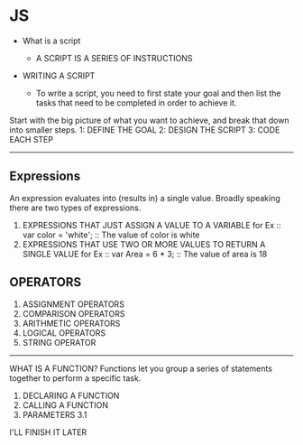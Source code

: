 # JS 

* What is a script
    * A SCRIPT IS A SERIES OF INSTRUCTIONS


* WRITING A SCRIPT
  * To write a script, you need to first state your goal and then list the tasks that need to be completed in order to achieve it.


Start with the big picture of what
you want to achieve, and break
that down into smaller steps.
1: DEFINE THE GOAL
2: DESIGN THE SCRIPT
3: CODE EACH STEP

----
## Expressions 
An expression evaluates into (results in) a single value. Broadly speaking
there are two types of expressions.

1) EXPRESSIONS THAT JUST ASSIGN A VALUE TO A VARIABLE
for Ex :: var color = 'white'; :: The value of color is white
2) EXPRESSIONS THAT USE TWO OR MORE VALUES TO RETURN A SINGLE VALUE
for Ex :: var Area = 6 * 3; :: The value of area is 18


## OPERATORS
1. ASSIGNMENT OPERATORS 
2. COMPARISON OPERATORS
3. ARITHMETIC OPERATORS
4. LOGICAL OPERATORS
5. STRING OPERATOR


-----


WHAT IS A FUNCTION?
Functions let you group a series of statements together to perform a
specific task.

1. DECLARING A FUNCTION 
2. CALLING  A FUNCTION 
3. PARAMETERS
3.1 

I'LL FINISH IT LATER